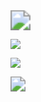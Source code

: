 

<img src="https://youpaiyun.zongqilive.cn/image/20210306185251.png" style="zoom:200%;" />



![](https://youpaiyun.zongqilive.cn/image/20210306185124.png)



![](https://youpaiyun.zongqilive.cn/image/20210306184809.png)

<img src="https://youpaiyun.zongqilive.cn/image/20210306184900.png" style="zoom:150%;" />

